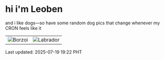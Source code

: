 # hi i'm Leoben

and i like dogs—so have some random dog pics that change whenever my CRON feels like it

|  |  |
|--------|----------|
| ![Borzoi](https://random-dog-vercel.vercel.app/api/random-borzoi?v=1752924142) | ![Labrador](https://random-dog-vercel.vercel.app/api/random-labrador?v=1752924142) |

Last updated: 2025-07-19 19:22 PHT
